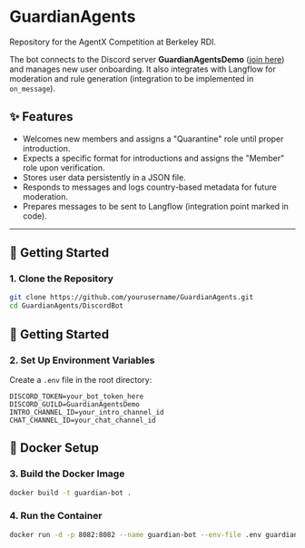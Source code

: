 # GuardianAgents

Repository for the AgentX Competition at Berkeley RDI.

The bot connects to the Discord server **GuardianAgentsDemo** ([join here](https://discord.gg/mM95jTty)) and manages new user onboarding. It also integrates with Langflow for moderation and rule generation (integration to be implemented in `on_message`).

## ✨ Features

- Welcomes new members and assigns a "Quarantine" role until proper introduction.
- Expects a specific format for introductions and assigns the "Member" role upon verification.
- Stores user data persistently in a JSON file.
- Responds to messages and logs country-based metadata for future moderation.
- Prepares messages to be sent to Langflow (integration point marked in code).

---

## 🚀 Getting Started

### 1. Clone the Repository

```bash
git clone https://github.com/yourusername/GuardianAgents.git
cd GuardianAgents/DiscordBot
```

## 🚀 Getting Started

### 2. Set Up Environment Variables

Create a `.env` file in the root directory:

```env
DISCORD_TOKEN=your_bot_token_here
DISCORD_GUILD=GuardianAgentsDemo
INTRO_CHANNEL_ID=your_intro_channel_id
CHAT_CHANNEL_ID=your_chat_channel_id
```

## 🐳 Docker Setup

### 3. Build the Docker Image

```bash
docker build -t guardian-bot .
```

### 4. Run the Container

```bash
docker run -d -p 8082:8082 --name guardian-bot --env-file .env guardian-bot
```